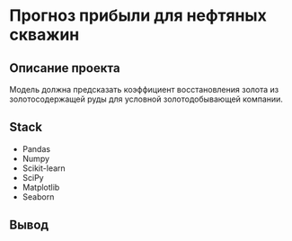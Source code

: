 # Прогноз прибыли для нефтяных скважин

## Описание проекта
Модель должна предсказать коэффициент восстановления золота из золотосодержащей руды для условной золотодобывающей компании.


## Stack
- Pandas
- Numpy
- Scikit-learn 
- SciPy
- Matplotlib
- Seaborn

## Вывод

